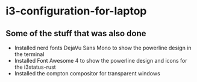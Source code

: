 # i3-configuration-for-laptop

## Some of the stuff that was also done
* Installed nerd fonts DejaVu Sans Mono to show the powerline design in the terminal
* Installed Font Awesome 4 to show the powerline design and icons for the i3status-rust
* Installed the compton compositor for transparent windows

